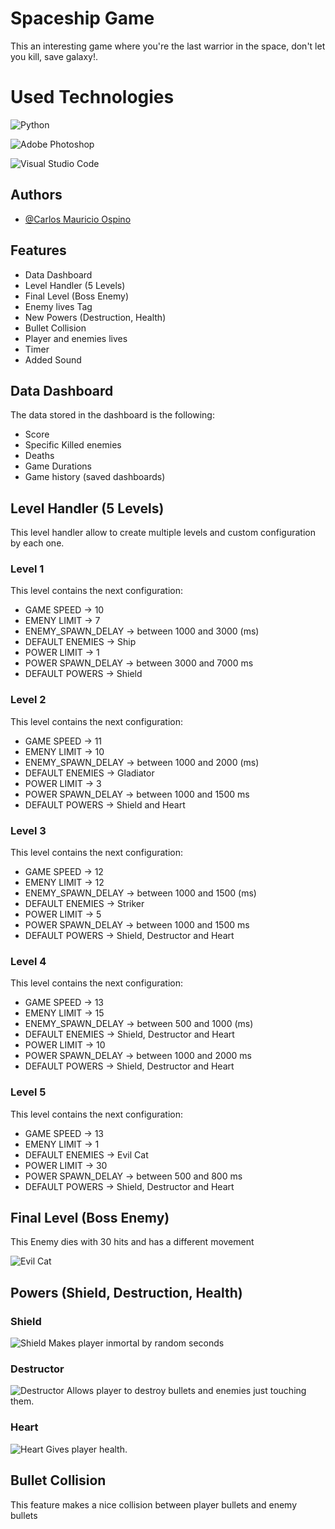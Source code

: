 
# Spaceship Game

This an interesting game where you're the last warrior in the space, don't let you kill, save galaxy!.

# Used Technologies

![Python](https://img.shields.io/badge/python-3670A0?style=for-the-badge&logo=python&logoColor=ffdd54)

![Adobe Photoshop](https://img.shields.io/badge/adobe%20photoshop-%2331A8FF.svg?style=for-the-badge&logo=adobe%20photoshop&logoColor=white)

![Visual Studio Code](https://img.shields.io/badge/Visual%20Studio%20Code-0078d7.svg?style=for-the-badge&logo=visual-studio-code&logoColor=white)

## Authors

- [@Carlos Mauricio Ospino](https://github.com/practicaldev-jala)


## Features

- Data Dashboard
- Level Handler (5 Levels)
- Final Level (Boss Enemy)
- Enemy lives Tag
- New Powers (Destruction, Health)
- Bullet Collision
- Player and enemies lives
- Timer
- Added Sound

## Data Dashboard
The data stored in the dashboard is the following:

- Score
- Specific Killed enemies
- Deaths
- Game Durations
- Game history (saved dashboards)

## Level Handler (5 Levels)
This level handler allow to create multiple levels and custom configuration by each one.

### Level 1
This level contains the next configuration:
- GAME SPEED -> 10
- EMENY LIMIT -> 7
- ENEMY_SPAWN_DELAY -> between 1000 and 3000 (ms)
- DEFAULT ENEMIES -> Ship
- POWER LIMIT -> 1
- POWER SPAWN_DELAY -> between 3000 and 7000 ms
- DEFAULT POWERS -> Shield

### Level 2
This level contains the next configuration:
- GAME SPEED -> 11
- EMENY LIMIT -> 10
- ENEMY_SPAWN_DELAY -> between 1000 and 2000 (ms)
- DEFAULT ENEMIES -> Gladiator
- POWER LIMIT -> 3
- POWER SPAWN_DELAY -> between 1000 and 1500 ms
- DEFAULT POWERS -> Shield and Heart

### Level 3
This level contains the next configuration:
- GAME SPEED -> 12
- EMENY LIMIT -> 12
- ENEMY_SPAWN_DELAY -> between 1000 and 1500 (ms)
- DEFAULT ENEMIES -> Striker
- POWER LIMIT -> 5
- POWER SPAWN_DELAY -> between 1000 and 1500 ms
- DEFAULT POWERS -> Shield, Destructor and Heart

### Level 4
This level contains the next configuration:
- GAME SPEED -> 13
- EMENY LIMIT -> 15
- ENEMY_SPAWN_DELAY -> between 500 and 1000 (ms)
- DEFAULT ENEMIES -> Shield, Destructor and Heart
- POWER LIMIT -> 10
- POWER SPAWN_DELAY -> between 1000 and 2000 ms
- DEFAULT POWERS -> Shield, Destructor and Heart

### Level 5
This level contains the next configuration:
- GAME SPEED -> 13
- EMENY LIMIT -> 1
- DEFAULT ENEMIES -> Evil Cat
- POWER LIMIT -> 30
- POWER SPAWN_DELAY -> between 500 and 800 ms
- DEFAULT POWERS -> Shield, Destructor and Heart

## Final Level (Boss Enemy)
This Enemy dies with 30 hits and has a different movement

![Evil Cat](https://github.com/practicaldev-jala/Spaceship-Game-CO-5-2023/blob/main/game/assets/Enemy/enemy_final.png?raw=true)

## Powers (Shield, Destruction, Health)

### Shield
![Shield](https://github.com/practicaldev-jala/Spaceship-Game-CO-5-2023/blob/main/game/assets/Other/shield.png?raw=true)
Makes player inmortal by random seconds

### Destructor

![Destructor](https://github.com/practicaldev-jala/Spaceship-Game-CO-5-2023/blob/main/game/assets/Other/fire.png?raw=true)
Allows player to destroy bullets and enemies just touching them.

### Heart
![Heart](https://github.com/practicaldev-jala/Spaceship-Game-CO-5-2023/blob/main/game/assets/Other/heart.png?raw=true)
Gives player health.

## Bullet Collision
This feature makes a nice collision between player bullets and enemy bullets
